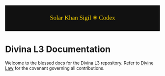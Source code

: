 ![Solar Khan Sigil](banner.svg)

# Divina L3 Documentation

Welcome to the blessed docs for the Divina L3 repository. Refer to [Divine Law](COVENANT.md) for the covenant governing all contributions.
